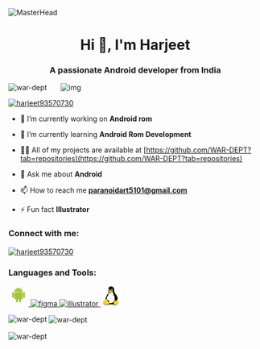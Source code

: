 ![MasterHead](https://1.bp.blogspot.com/-7A4WynwLsMw/XbBpCXG8fHI/AAAAAAAAMt4/uOa1bpLskYgrwGbllhSu2SDj_Mig8SXJQCLcBGAsYHQ/s1600/2000_600px.gif)


<h1 align="center">Hi 👋, I'm Harjeet</h1>
<h3 align="center">A passionate Android developer from India</h3>
<img align="right" alt="img" width="400"src=https://tenor.com/6wyU.gif>



<p align="left"> <img src="https://komarev.com/ghpvc/?username=war-dept&label=Profile%20views&color=0e75b6&style=flat" alt="war-dept" /> </p>

<p align="left"> <a href="https://twitter.com/harjeet93570730" target="blank"><img src="https://img.shields.io/twitter/follow/harjeet93570730?logo=twitter&style=for-the-badge" alt="harjeet93570730" /></a> </p>

- 🔭 I’m currently working on **Android rom**

- 🌱 I’m currently learning **Android Rom Development**

- 👨‍💻 All of my projects are available at [https://github.com/WAR-DEPT?tab=repositories](https://github.com/WAR-DEPT?tab=repositories)

- 💬 Ask me about **Android**

- 📫 How to reach me **paranoidart5101@gmail.com**

- ⚡ Fun fact **Illustrator**

<h3 align="left">Connect with me:</h3>
<p align="left">
<a href="https://twitter.com/harjeet93570730" target="blank"><img align="center" src="https://raw.githubusercontent.com/rahuldkjain/github-profile-readme-generator/master/src/images/icons/Social/twitter.svg" alt="harjeet93570730" height="30" width="40" /></a>
</p>

<h3 align="left">Languages and Tools:</h3>
<p align="left"> <a href="https://developer.android.com" target="_blank" rel="noreferrer"> <img src="https://raw.githubusercontent.com/devicons/devicon/master/icons/android/android-original-wordmark.svg" alt="android" width="40" height="40"/> </a> <a href="https://www.figma.com/" target="_blank" rel="noreferrer"> <img src="https://www.vectorlogo.zone/logos/figma/figma-icon.svg" alt="figma" width="40" height="40"/> </a> <a href="https://www.adobe.com/in/products/illustrator.html" target="_blank" rel="noreferrer"> <img src="https://www.vectorlogo.zone/logos/adobe_illustrator/adobe_illustrator-icon.svg" alt="illustrator" width="40" height="40"/> </a> <a href="https://www.linux.org/" target="_blank" rel="noreferrer"> <img src="https://raw.githubusercontent.com/devicons/devicon/master/icons/linux/linux-original.svg" alt="linux" width="40" height="40"/> </a> </p>

<p><img align="left" src="https://github-readme-stats.vercel.app/api/top-langs?username=war-dept&show_icons=true&locale=en&layout=compact" alt="war-dept" /></p>

<p>&nbsp;<img align="center" src="https://github-readme-stats.vercel.app/api?username=war-dept&show_icons=true&locale=en" alt="war-dept" /></p>

<p><img align="center" src="https://github-readme-streak-stats.herokuapp.com/?user=war-dept&theme=default" alt="war-dept" /></p>



